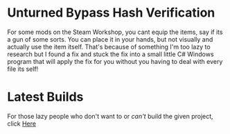 # Unturned Bypass Hash Verification
For some mods on the Steam Workshop, you cant equip the items, say if its a gun of some sorts. You can place it in your hands, but not visually and actually use the item itself. That's because of something I'm too lazy to research but I found a fix and stuck the fix into a small little C# Windows program that will apply the fix for you without you having to deal with every file its self! 

# Latest Builds
For those lazy people who don't want to or _can't_ build the given project, click [Here](https://github.com/Like50Wizards/UnturnedBypassHashVerification/releases/tag/BHV)
